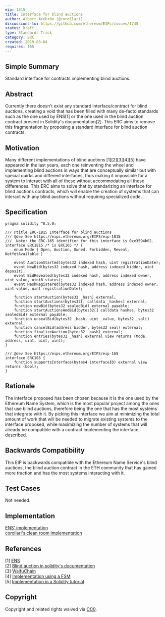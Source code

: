 ```yaml
---
eip: 1815
title: Interface for blind auctions
author: Albert Acebrón (@corollari)
discussions-to: https://github.com/ethereum/EIPs/issues/1745
status: Draft
type: Standards Track
category: ERC
created: 2019-03-04
requires: 165
---
```



## Simple Summary
Standard interface for contracts implementing blind auctions.

## Abstract
Currently there doesn't exist any standard interface/contract for blind auctions, creating a void that has been filled with many de-facto standards such as the one used by ENS[1] or the one used in the blind auction contract present in Solidity's documentation[2]. This ERC aims to remove this fragmentation by proposing a standard interface for blind auction contracts.

## Motivation
Many different implementations of blind auctions [1][2][3][4][5] have appeared in the last years, each one reinventing the wheel and implementing blind auctions in ways that are conceptually similar but with special quirks and different interfaces, thus making it impossible for a system to interact with all of these without accommodating all these differences. This ERC aims to solve that by standarizing an interface for blind auctions contracts, which will enable the creation of systems that can interact with any blind auctions without requiring specialized code.

## Specification
```solidity
pragma solidity ^0.5.0;

/// @title ERC-1815 Interface for blind auctions
/// @dev See https://eips.ethereum.org/EIPS/eip-1815
///  Note: the ERC-165 identifier for this interface is 0xe3594b02.
interface ERC1815 /* is ERC165 */ {
    enum Mode { Open, Auction, Owned, Forbidden, Reveal, NotYetAvailable }

    event AuctionStarted(bytes32 indexed hash, uint registrationDate);
    event NewBid(bytes32 indexed hash, address indexed bidder, uint deposit);
    event BidRevealed(bytes32 indexed hash, address indexed owner, uint value, uint8 status);
    event HashRegistered(bytes32 indexed hash, address indexed owner, uint value, uint registrationDate);

    function startAuction(bytes32 _hash) external;
    function startAuctions(bytes32[] calldata _hashes) external;
    function newBid(bytes32 sealedBid) external payable;
    function startAuctionsAndBid(bytes32[] calldata hashes, bytes32 sealedBid) external payable;
    function unsealBid(bytes32 _hash, uint _value, bytes32 _salt) external;
    function cancelBid(address bidder, bytes32 seal) external;
    function finalizeAuction(bytes32 _hash) external;
    function entries(bytes32 _hash) external view returns (Mode, address, uint, uint, uint);
}

/// @dev See https://eips.ethereum.org/EIPS/eip-165
interface ERC165 {
    function supportsInterface(bytes4 interfaceID) external view returns (bool);
}
```

## Rationale
The interface proposed has been chosen because it is the one used by the Ethereum Name System, which is the most popular project among the ones that use blind auctions, therefore being the one that has the most systems that integrate with it. By picking this interface we aim at minimizing the total amount of work that will be needed to migrate existing systems to the interface proposed, while maximizing the number of systems that will already be compatible with a contract implementing the interface described.

## Backwards Compatibility
This EIP is backwards compatible with the Ethereum Name Service's blind auctions, the blind auction contract in the ETH community that has gained more traction and has the most systems interacting with it.

## Test Cases
Not needed.

## Implementation
[ENS' implementation](https://github.com/ensdomains/ens/blob/94f4861a7783d8986e81b976e823caa81a16f285/contracts/HashRegistrar.sol)  
[corollari's clean room implementation](https://github.com/corollari/BlindAuction)

## References
[1] [ENS](https://ens.domains/)  
[2] [Blind auction in solidity's documentation](https://solidity.readthedocs.io/en/develop/solidity-by-example.html#blind-auction)  
[3] [WaifuChain](https://waifuchain.moe)  
[4] [Implementation using a FSM](https://arxiv.org/abs/1711.09327)  
[5] [Implementation in a Solidity tutorial](https://programtheblockchain.com/posts/2018/03/27/writing-a-sealed-bid-auction-contract/)  

## Copyright
Copyright and related rights waived via [CC0](https://creativecommons.org/publicdomain/zero/1.0/).
